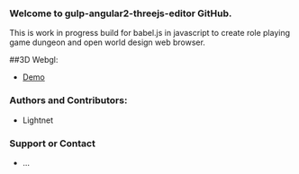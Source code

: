 ### Welcome to gulp-angular2-threejs-editor GitHub.

 This is work in progress build for babel.js in javascript to create role playing game dungeon and open world design web browser.

##3D Webgl:

 * [Demo](https://lightnet.github.io/gulp-angular2-threejs-editor/public/)
 

### Authors and Contributors:

 * Lightnet

### Support or Contact

 * ...
